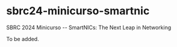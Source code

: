 # sbrc24-minicurso-smartnic
SBRC 2024 Minicurso -- SmartNICs: The Next Leap in Networking

To be added. 
